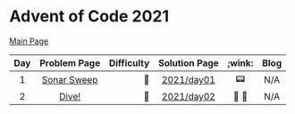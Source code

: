 # Advent of Code 2021

[Main Page](https://adventofcode.com/2021)

| Day |                    Problem Page                    | Difficulty |       Solution Page       |      ;wink:      | Blog |
|:---:|:--------------------------------------------------:| ---: |:-------------------------:|:----------------:| :---: |
|  1  | [Sonar Sweep](https://adventofcode.com/2021/day/1) | :star2: | [2021/day01](/2021/day01) |     :pager:      | N/A |
|  2  |    [Dive!](https://adventofcode.com/2021/day/2)    | :star2: | [2021/day02](/2021/day02) | :dart: :compass: | N/A |

